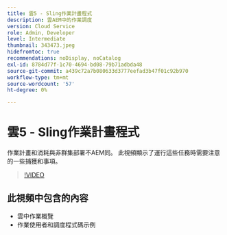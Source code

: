 ```yaml
---
title: 雲5 - Sling作業計畫程式
description: 雲AEM中的作業調度
version: Cloud Service
role: Admin, Developer
level: Intermediate
thumbnail: 343473.jpeg
hidefromtoc: true
recommendations: noDisplay, noCatalog
exl-id: 8784d77f-1c70-4694-bd08-79b71adbda48
source-git-commit: a439c72a7b080633d3777eefad3b47f01c92b970
workflow-type: tm+mt
source-wordcount: '57'
ht-degree: 0%

---
```


# 雲5 - Sling作業計畫程式

作業計畫和消耗與非群集部署不AEM同。 此視頻顯示了運行這些任務時需要注意的一些捕獲和事項。

>[!VIDEO](https://video.tv.adobe.com/v/343473?quality=12&learn=on)

## 此視頻中包含的內容

+ 雲中作業概覽
+ 作業使用者和調度程式碼示例
